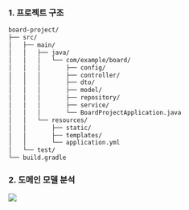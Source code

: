### 1. 프로젝트 구조
``` bash
board-project/
├── src/
│   ├── main/
│   │   ├── java/
│   │   │   └── com/example/board/
│   │   │       ├── config/
│   │   │       ├── controller/
│   │   │       ├── dto/
│   │   │       ├── model/
│   │   │       ├── repository/
│   │   │       ├── service/
│   │   │       └── BoardProjectApplication.java
│   │   └── resources/
│   │       ├── static/
│   │       ├── templates/
│   │       └── application.yml
│   └── test/
└── build.gradle
```

### 2. 도메인 모델 분석
<img src="https://github.com/user-attachments/assets/178c82b2-726a-46ca-84c1-5b3a116c9b20">


